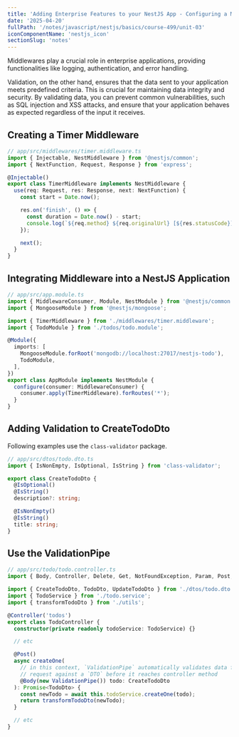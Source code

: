 ```yaml
---
title: 'Adding Enterprise Features to your NestJS App - Configuring a Middleware and adding Validation'
date: '2025-04-20'
fullPath: '/notes/javascript/nestjs/basics/course-499/unit-03'
iconComponentName: 'nestjs_icon'
sectionSlug: 'notes'
---
```


Middlewares play a crucial role in enterprise applications, providing functionalities like logging, authentication, and error handling.

Validation, on the other hand, ensures that the data sent to your application meets predefined criteria. This is crucial for maintaining data integrity and security. By validating data, you can prevent common vulnerabilities, such as SQL injection and XSS attacks, and ensure that your application behaves as expected regardless of the input it receives.

## Creating a Timer Middleware

```typescript
// app/src/middlewares/timer.middleware.ts
import { Injectable, NestMiddleware } from '@nestjs/common';
import { NextFunction, Request, Response } from 'express';

@Injectable()
export class TimerMiddleware implements NestMiddleware {
  use(req: Request, res: Response, next: NextFunction) {
    const start = Date.now();

    res.on('finish', () => {
      const duration = Date.now() - start;
      console.log(`${req.method} ${req.originalUrl} [${res.statusCode}] - ${duration}ms`);
    });

    next();
  }
}
```

## Integrating Middleware into a NestJS Application

```typescript
// app/src/app.module.ts
import { MiddlewareConsumer, Module, NestModule } from '@nestjs/common';
import { MongooseModule } from '@nestjs/mongoose';

import { TimerMiddleware } from './middlewares/timer.middleware';
import { TodoModule } from './todos/todo.module';

@Module({
  imports: [
    MongooseModule.forRoot('mongodb://localhost:27017/nestjs-todo'),
    TodoModule,
  ],
})
export class AppModule implements NestModule {
  configure(consumer: MiddlewareConsumer) {
    consumer.apply(TimerMiddleware).forRoutes('*');
  }
}
```

## Adding Validation to CreateTodoDto

Following examples use the `class-validator` package.

```typescript
// app/src/dtos/todo.dto.ts
import { IsNonEmpty, IsOptional, IsString } from 'class-validator';

export class CreateTodoDto {
  @IsOptional()
  @IsString()
  description?: string;

  @IsNonEmpty()
  @IsString()
  title: string;
}
```

## Use the ValidationPipe

```typescript
// app/src/todo/todo.controller.ts
import { Body, Controller, Delete, Get, NotFoundException, Param, Post, Put, Query } from '@nestjs/common';

import { CreateTodoDto, TodoDto, UpdateTodoDto } from './dtos/todo.dto';
import { TodoService } from './todo.service';
import { transformTodoDto } from './utils';

@Controller('todos')
export class TodoController {
  constructor(private readonly todoService: TodoService) {}

  // etc

  @Post()
  async createOne(
    // in this context, `ValidationPipe` automatically validates data from incoming
    // request against a `DTO` before it reaches controller method
    @Body(new ValidationPipe()) todo: CreateTodoDto
  ): Promise<TodoDto> {
    const newTodo = await this.todoService.createOne(todo);
    return transformTodoDto(newTodo);
  }

  // etc
}
```
